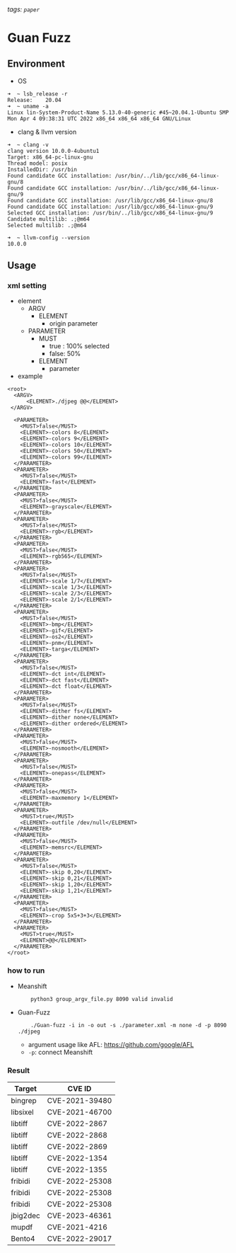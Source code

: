 ###### tags: `paper`

# Guan Fuzz

## Environment
- OS
```=shell
➜  ~ lsb_release -r 
Release:	20.04
➜  ~ uname -a
Linux lin-System-Product-Name 5.13.0-40-generic #45~20.04.1-Ubuntu SMP Mon Apr 4 09:38:31 UTC 2022 x86_64 x86_64 x86_64 GNU/Linux
```
- clang & llvm version
```=shell
➜  ~ clang -v
clang version 10.0.0-4ubuntu1 
Target: x86_64-pc-linux-gnu
Thread model: posix
InstalledDir: /usr/bin
Found candidate GCC installation: /usr/bin/../lib/gcc/x86_64-linux-gnu/8
Found candidate GCC installation: /usr/bin/../lib/gcc/x86_64-linux-gnu/9
Found candidate GCC installation: /usr/lib/gcc/x86_64-linux-gnu/8
Found candidate GCC installation: /usr/lib/gcc/x86_64-linux-gnu/9
Selected GCC installation: /usr/bin/../lib/gcc/x86_64-linux-gnu/9
Candidate multilib: .;@m64
Selected multilib: .;@m64
```
```=shell
➜  ~ llvm-config --version
10.0.0
```

## Usage
### xml setting
- element
    - ARGV
        - ELEMENT
            - origin parameter
    - PARAMETER
        - MUST
            - true : 100% selected
            - false: 50%
        - ELEMENT
            - parameter
- example
```xml=
<root>
  <ARGV>
      <ELEMENT>./djpeg @@</ELEMENT>
 </ARGV>

  <PARAMETER>
    <MUST>false</MUST>
    <ELEMENT>-colors 8</ELEMENT>
    <ELEMENT>-colors 9</ELEMENT>
    <ELEMENT>-colors 10</ELEMENT>
    <ELEMENT>-colors 50</ELEMENT>
    <ELEMENT>-colors 99</ELEMENT>
  </PARAMETER>	  
  <PARAMETER>
    <MUST>false</MUST>
    <ELEMENT>-fast</ELEMENT>
  </PARAMETER>
  <PARAMETER>
    <MUST>false</MUST>
    <ELEMENT>-grayscale</ELEMENT>
  </PARAMETER>
  <PARAMETER>
    <MUST>false</MUST>
    <ELEMENT>-rgb</ELEMENT>
  </PARAMETER>
  <PARAMETER>
    <MUST>false</MUST>
    <ELEMENT>-rgb565</ELEMENT>
  </PARAMETER>
  <PARAMETER>
    <MUST>false</MUST>
    <ELEMENT>-scale 1/7</ELEMENT>
    <ELEMENT>-scale 1/3</ELEMENT>
    <ELEMENT>-scale 2/3</ELEMENT>
    <ELEMENT>-scale 2/1</ELEMENT>
  </PARAMETER>
  <PARAMETER>
    <MUST>false</MUST>
    <ELEMENT>-bmp</ELEMENT>
    <ELEMENT>-gif</ELEMENT>
    <ELEMENT>-os2</ELEMENT>
    <ELEMENT>-pnm</ELEMENT>
    <ELEMENT>-targa</ELEMENT>
  </PARAMETER>
  <PARAMETER>
    <MUST>false</MUST>
    <ELEMENT>-dct int</ELEMENT>
    <ELEMENT>-dct fast</ELEMENT>
    <ELEMENT>-dct float</ELEMENT>
  </PARAMETER>
  <PARAMETER>
    <MUST>false</MUST>
    <ELEMENT>-dither fs</ELEMENT>
    <ELEMENT>-dither none</ELEMENT>
    <ELEMENT>-dither ordered</ELEMENT>
  </PARAMETER>
  <PARAMETER>
    <MUST>false</MUST>
    <ELEMENT>-nosmooth</ELEMENT>
  </PARAMETER>
  <PARAMETER>
    <MUST>false</MUST>
    <ELEMENT>-onepass</ELEMENT>
  </PARAMETER>
  <PARAMETER>
    <MUST>false</MUST>
    <ELEMENT>-maxmemory 1</ELEMENT>
  </PARAMETER>
  <PARAMETER>
    <MUST>true</MUST>
    <ELEMENT>-outfile /dev/null</ELEMENT>
  </PARAMETER>
  <PARAMETER>
    <MUST>false</MUST>
    <ELEMENT>-memsrc</ELEMENT>
  </PARAMETER>
  <PARAMETER>
    <MUST>false</MUST>
    <ELEMENT>-skip 0,20</ELEMENT>
    <ELEMENT>-skip 0,21</ELEMENT>
    <ELEMENT>-skip 1,20</ELEMENT>
    <ELEMENT>-skip 1,21</ELEMENT>
  </PARAMETER>
  <PARAMETER>
    <MUST>false</MUST>
    <ELEMENT>-crop 5x5+3+3</ELEMENT>
  </PARAMETER>
  <PARAMETER>
    <MUST>true</MUST>
    <ELEMENT>@@</ELEMENT>
  </PARAMETER>
</root>
```
        
### how to run
- Meanshift
    ```
        python3 group_argv_file.py 8090 valid invalid
    ```
- Guan-Fuzz
    ```
        ./Guan-fuzz -i in -o out -s ./parameter.xml -m none -d -p 8090 ./djpeg
    ```
    - argument usage like AFL: https://github.com/google/AFL
    - `-p`: connect Meanshift
 
### Result
| Target | CVE ID |
| -------- | ------- |
| bingrep | CVE-2021-39480 |
| libsixel | CVE-2021-46700 |
| libtiff | CVE-2022-2867 |
| libtiff | CVE-2022-2868 |
| libtiff | CVE-2022-2869  |
|libtiff|CVE-2022-1354|
|libtiff|CVE-2022-1355|
|fribidi|CVE-2022-25308|
|fribidi|CVE-2022-25308|
|fribidi|CVE-2022-25308|
|jbig2dec|CVE-2023-46361|
|mupdf|CVE-2021-4216|
|Bento4|CVE-2022-29017|
